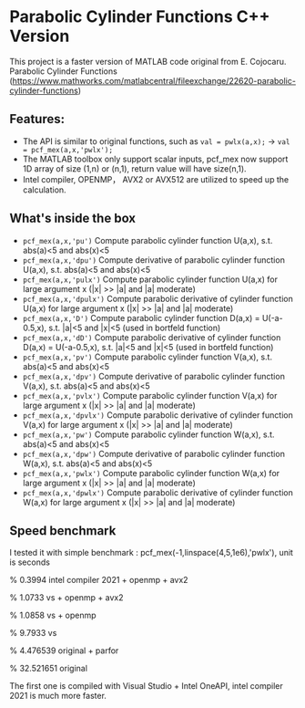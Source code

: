 # Parabolic Cylinder Functions C++ Version

This project is a faster version of MATLAB code original from E. Cojocaru. Parabolic Cylinder Functions (https://www.mathworks.com/matlabcentral/fileexchange/22620-parabolic-cylinder-functions)

## Features: 
- The API is similar to original functions, such as `val = pwlx(a,x);` -> `val = pcf_mex(a,x,'pwlx');`
- The MATLAB toolbox only support scalar inputs, pcf_mex now support 1D array of size (1,n) or (n,1), return value will have size(n,1). 
- Intel compiler, OPENMP， AVX2 or AVX512 are utilized to speed up the calculation.

## What's inside the box
- `pcf_mex(a,x,'pu')` Compute parabolic cylinder function U(a,x), s.t. abs(a)<5 and abs(x)<5
- `pcf_mex(a,x,'dpu')` Compute derivative of parabolic cylinder function U(a,x), s.t. abs(a)<5 and abs(x)<5
- `pcf_mex(a,x,'pulx')` Compute parabolic cylinder function U(a,x) for large argument x (|x| >> |a| and |a| moderate)
- `pcf_mex(a,x,'dpulx')` Compute parabolic derivative of cylinder function U(a,x) for large argument x (|x| >> |a| and |a| moderate)
- `pcf_mex(a,x,'D')` Compute parabolic cylinder function D(a,x) = U(-a-0.5,x), s.t. |a|<5 and |x|<5 (used in bortfeld function)
- `pcf_mex(a,x,'dD')` Compute parabolic derivative of cylinder function D(a,x) = U(-a-0.5,x), s.t. |a|<5 and |x|<5 (used in bortfeld function)
- `pcf_mex(a,x,'pv')` Compute parabolic cylinder function V(a,x), s.t. abs(a)<5 and abs(x)<5
- `pcf_mex(a,x,'dpv')` Compute derivative of parabolic cylinder function V(a,x), s.t. abs(a)<5 and abs(x)<5
- `pcf_mex(a,x,'pvlx')` Compute parabolic cylinder function V(a,x) for large argument x (|x| >> |a| and |a| moderate)
- `pcf_mex(a,x,'dpvlx')` Compute parabolic derivative of cylinder function V(a,x) for large argument x (|x| >> |a| and |a| moderate)
- `pcf_mex(a,x,'pw')` Compute parabolic cylinder function W(a,x), s.t. abs(a)<5 and abs(x)<5
- `pcf_mex(a,x,'dpw')` Compute derivative of parabolic cylinder function W(a,x), s.t. abs(a)<5 and abs(x)<5
- `pcf_mex(a,x,'pwlx')` Compute parabolic cylinder function W(a,x) for large argument x (|x| >> |a| and |a| moderate)
- `pcf_mex(a,x,'dpwlx')` Compute parabolic derivative of cylinder function W(a,x) for large argument x (|x| >> |a| and |a| moderate)

## Speed benchmark
I tested it with simple benchmark : pcf_mex(-1,linspace(4,5,1e6),'pwlx'), unit is seconds

% 0.3994 intel compiler 2021 + openmp + avx2

% 1.0733 vs + openmp + avx2

% 1.0858 vs + openmp

% 9.7933 vs

% 4.476539 original + parfor

% 32.521651 original

The first one is compiled with Visual Studio + Intel OneAPI, intel compiler 2021 is much more faster.
